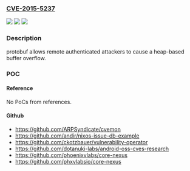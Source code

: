 ### [CVE-2015-5237](https://cve.mitre.org/cgi-bin/cvename.cgi?name=CVE-2015-5237)
![](https://img.shields.io/static/v1?label=Product&message=n%2Fa&color=blue)
![](https://img.shields.io/static/v1?label=Version&message=n%2Fa&color=blue)
![](https://img.shields.io/static/v1?label=Vulnerability&message=n%2Fa&color=brighgreen)

### Description

protobuf allows remote authenticated attackers to cause a heap-based buffer overflow.

### POC

#### Reference
No PoCs from references.

#### Github
- https://github.com/ARPSyndicate/cvemon
- https://github.com/andir/nixos-issue-db-example
- https://github.com/ckotzbauer/vulnerability-operator
- https://github.com/dotanuki-labs/android-oss-cves-research
- https://github.com/phoenixvlabs/core-nexus
- https://github.com/phxvlabsio/core-nexus

